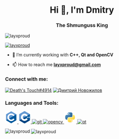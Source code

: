 <h1 align="center">Hi 👋, I'm Dmitry</h1>
<h3 align="center">The Shmunguss King</h3>

<p align="left"> <img src="https://komarev.com/ghpvc/?username=layxproud&label=Profile%20views&color=0e75b6&style=flat" alt="layxproud" /> </p>

<p align="left"> <a href="https://github.com/ryo-ma/github-profile-trophy"><img src="https://github-profile-trophy.vercel.app/?username=layxproud&theme=radical" alt="layxproud" /></a> </p>

- 🌱 I’m currently working with **C++, Qt and OpenCV**

- 📫 How to reach me **layxproud@gmail.com**

<h3 align="left">Connect with me:</h3>
<p align="left">
<a href="https://discord.gg/Death's Touch#4914" target="blank"><img align="center" src="https://raw.githubusercontent.com/rahuldkjain/github-profile-readme-generator/master/src/images/icons/Social/discord.svg" alt="Death's Touch#4914" height="30" width="40" /></a>
<a href="https://vk.com/layxproud" target="blank"><img align="center" src="https://upload.wikimedia.org/wikipedia/commons/thumb/f/f3/VK_Compact_Logo_%282021-present%29.svg/48px-VK_Compact_Logo_%282021-present%29.svg.png" alt="Дмитрий Новожилов" height="30" width="30" /></a>
</p>

<h3 align="left">Languages and Tools:</h3>
<p align="left"> <a href="https://www.cprogramming.com/" target="_blank" rel="noreferrer"> <img src="https://raw.githubusercontent.com/devicons/devicon/master/icons/c/c-original.svg" alt="c" width="40" height="40"/> </a> <a href="https://www.w3schools.com/cpp/" target="_blank" rel="noreferrer"> <img src="https://raw.githubusercontent.com/devicons/devicon/master/icons/cplusplus/cplusplus-original.svg" alt="cplusplus" width="40" height="40"/> </a> <a href="https://git-scm.com/" target="_blank" rel="noreferrer"> <img src="https://www.vectorlogo.zone/logos/git-scm/git-scm-icon.svg" alt="git" width="40" height="40"/> </a> <a href="https://opencv.org/" target="_blank" rel="noreferrer"> <img src="https://www.vectorlogo.zone/logos/opencv/opencv-icon.svg" alt="opencv" width="40" height="40"/> </a> <a href="https://www.python.org" target="_blank" rel="noreferrer"> <img src="https://raw.githubusercontent.com/devicons/devicon/master/icons/python/python-original.svg" alt="python" width="40" height="40"/> </a> <a href="https://www.qt.io/" target="_blank" rel="noreferrer"> <img src="https://upload.wikimedia.org/wikipedia/commons/0/0b/Qt_logo_2016.svg" alt="qt" width="40" height="40"/> </a> </p>

<p><img align="left" src="https://github-readme-stats.vercel.app/api/top-langs?username=layxproud&show_icons=true&locale=en&layout=compact&theme=radical" alt="layxproud" /></p>

<p>&nbsp;<img align="center" src="https://github-readme-stats.vercel.app/api?username=layxproud&show_icons=true&locale=en&theme=radical" alt="layxproud" /></p>

